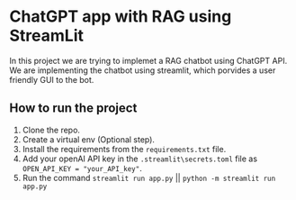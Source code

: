 # ChatGPT app with RAG using StreamLit

In this project we are trying to implemet a RAG chatbot using ChatGPT API. We are implementing the chatbot using streamlit, which porvides a user friendly GUI to the bot.

## How to run the project
1) Clone the repo.
2) Create a virtual env (Optional step).
3) Install the requirements from the ``requirements.txt`` file.
4) Add your openAI API key in the `` .streamlit\secrets.toml `` file as ``` OPEN_API_KEY = "your_API_key" ```.
4) Run the command ``` streamlit run app.py ``` || ``` python -m streamlit run app.py ```